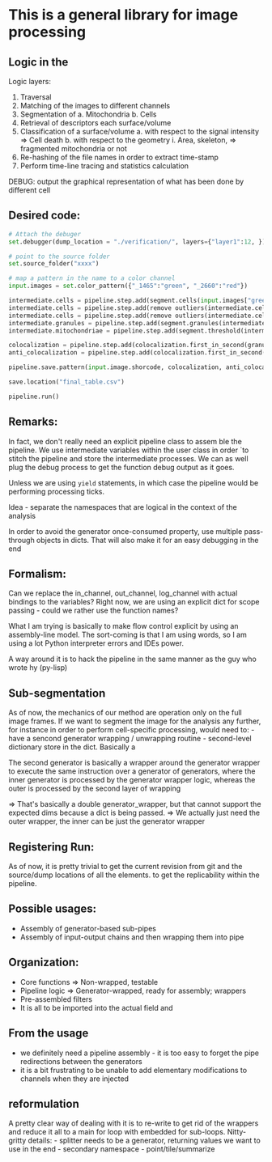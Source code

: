 # This is a general library for image processing

## Logic in the 

Logic layers:
  1. Traversal
  2. Matching of the images to different channels
  3. Segmentation of
      a. Mitochondria
      b. Cells
  4. Retrieval of descriptors each surface/volume
  5. Classification of a surface/volume
      a. with respect to the signal intensity => Cell death
      b. with respect to the geometry
          i. Area, skeleton, =>  fragmented mitochondria or not
  6. Re-hashing of the file names in order to extract time-stamp
  7. Perform time-line tracing and statistics calculation

  DEBUG: output the graphical representation of what has been done by different cell


## Desired code:

```python
# Attach the debuger
set.debugger(dump_location = "./verification/", layers={"layer1":12, })

# point to the source folder 
set.source_folder("xxxx")

# map a pattern in the name to a color channel
input.images = set.color_pattern({"_1465":"green", "_2660":"red"})

intermediate.cells = pipeline.step.add(segment.cells(input.images["green"], binary=True), debugger=layer1)
intermediate.cells = pipeline.step.add(remove outliers(intermediate.cells, "green"), debugger=layer2)
intermediate.cells = pipeline.step.add(remove outliers(intermediate.cells, "red"), debugger=layer2)
intermediate.granules = pipeline.step.add(segment.granules(intermediate.cells, "green"), debugger=layer3)
intermediate.mitochondriae = pipeline.step.add(segment.threshold(intermediate.cells, "red"), debugger=layer3)

colocalization = pipeline.step.add(colocalization.first_in_second(granules, mitochondriae), debugger=layer3)
anti_colocalization = pipeline.step.add(colocalization.first_in_second(granules, not(mitochondriae)), debugger=layer3)

pipeline.save.pattern(input.image.shorcode, colocalization, anti_colocalization)

save.location("final_table.csv")

pipeline.run()
```

## Remarks:
In fact, we don't really need an explicit pipeline class to assem ble the pipeline.
We use intermediate variables within the user class in order `to stitch the pipeline 
and store the intermediate processes. We can as well plug the debug process to 
get the function debug output as it goes.

Unless we are using `yield` statements, in which case the pipeline would be performing
processing ticks.

Idea - separate the namespaces that are logical in the context of the analysis

In order to avoid the generator once-consumed property, use multiple pass-through 
objects in dicts. That will also make it for an easy debugging in the end

## Formalism:
Can we replace the in_channel, out_channel, log_channel with actual bindings to the variables?
Right now, we are using an explicit dict for scope passing - could we rather use the function names?

What I am trying is basically to make flow control explicit by using an assembly-line 
model. The sort-coming is that I am using words, so I am using a lot Python interpreter errors
and IDEs power.

A way around it is to hack the pipeline in the same manner as the guy who wrote hy (py-lisp)

## Sub-segmentation
As of now, the mechanics of our method are operation only on the full image frames.
If we want to segment the image for the analysis any further, for instance in order to
perform cell-specific processing, would need to:
    - have a sencond generator wrapping / unwrapping routine
    - second-level dictionary store in the dict. Basically a 
    
The second generator is basically a wrapper around the generator wrapper to execute 
the same instruction over a generator of generators, where the inner generator is processed
by the generator wrapper logic, whereas the outer is processed by the second layer of wrapping

=> That's basically a double generator_wrapper, but that cannot support the expected dims because
a dict is being passed.
=> We actually just need the outer wrapper, the inner can be just the generator wrapper

## Registering Run:
As of now, it is pretty trivial to get the current revision from git and the source/dump locations
of all the elements. to get the replicability within the pipeline.

## Possible usages:
- Assembly of generator-based sub-pipes
- Assembly of input-output chains and then wrapping them into pipe

## Organization:
- Core functions => Non-wrapped, testable
- Pipeline logic => Generator-wrapped, ready for assembly; wrappers
- Pre-assembled filters
- It is all to be imported into the actual field and 

## From the usage
- we definitely need a pipeline assembly - it is too easy to forget the pipe redirections between the generators
- it is a bit frustrating to be unable to add elementary modifications to channels when they are injected


## reformulation
A pretty clear way of dealing with it is to re-write to get rid of the wrappers
and reduce it all to a main for loop with embedded for sub-loops.
Nitty-gritty details:
    - splitter needs to be a generator, returning values we want to use in the end
    - secondary namespace
    - point/tile/summarize
    